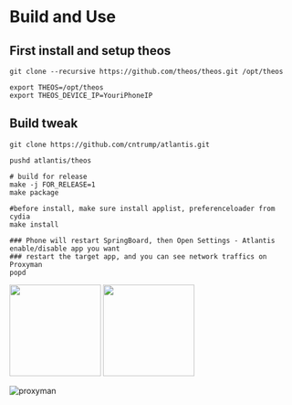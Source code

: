 # Build and Use

## First install and setup theos

```shell
git clone --recursive https://github.com/theos/theos.git /opt/theos

export THEOS=/opt/theos
export THEOS_DEVICE_IP=YouriPhoneIP
```

## Build tweak

```shell
git clone https://github.com/cntrump/atlantis.git

pushd atlantis/theos

# build for release
make -j FOR_RELEASE=1
make package

#before install, make sure install applist, preferenceloader from cydia
make install

### Phone will restart SpringBoard, then Open Settings - Atlantis enable/disable app you want
### restart the target app, and you can see network traffics on Proxyman
popd
```

<img src="assets/settings1.png" width="160"/>
<img src="assets/settings2.png" width="160"/>

![proxyman](assets/ProxyMan.png)
